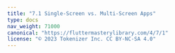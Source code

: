 ```yaml
---
title: "7.1 Single-Screen vs. Multi-Screen Apps"
type: docs
nav_weight: 71000
canonical: "https://fluttermasterylibrary.com/4/7/1"
license: "© 2023 Tokenizer Inc. CC BY-NC-SA 4.0"
---
```

